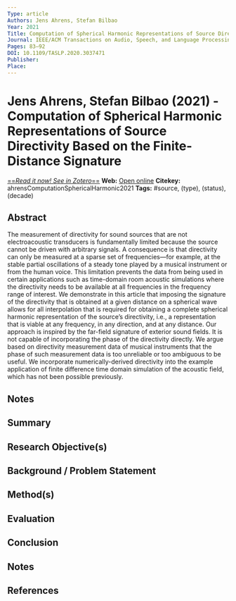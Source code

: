 ```yaml
---
Type: article
Authors: Jens Ahrens, Stefan Bilbao
Year: 2021
Title: Computation of Spherical Harmonic Representations of Source Directivity Based on the Finite-Distance Signature
Journal: IEEE/ACM Transactions on Audio, Speech, and Language Processing
Pages: 83–92
DOI: 10.1109/TASLP.2020.3037471
Publisher: 
Place: 
---
```


# Jens Ahrens, Stefan Bilbao (2021) - Computation of Spherical Harmonic Representations of Source Directivity Based on the Finite-Distance Signature
[==*Read it now! See in Zotero*==](zotero://select/items/@ahrensComputationSphericalHarmonic2021)
**Web:** [Open online](https://ieeexplore.ieee.org/document/9257177/)
**Citekey:** ahrensComputationSphericalHarmonic2021
**Tags:** #source, (type), (status), (decade)

## Abstract
The measurement of directivity for sound sources that are not electroacoustic transducers is fundamentally limited because the source cannot be driven with arbitrary signals. A consequence is that directivity can only be measured at a sparse set of frequencies—for example, at the stable partial oscillations of a steady tone played by a musical instrument or from the human voice. This limitation prevents the data from being used in certain applications such as time-domain room acoustic simulations where the directivity needs to be available at all frequencies in the frequency range of interest. We demonstrate in this article that imposing the signature of the directivity that is obtained at a given distance on a spherical wave allows for all interpolation that is required for obtaining a complete spherical harmonic representation of the source’s directivity, i.e., a representation that is viable at any frequency, in any direction, and at any distance. Our approach is inspired by the far-field signature of exterior sound fields. It is not capable of incorporating the phase of the directivity directly. We argue based on directivity measurement data of musical instruments that the phase of such measurement data is too unreliable or too ambiguous to be useful. We incorporate numerically-derived directivity into the example application of finite difference time domain simulation of the acoustic field, which has not been possible previously.

## Notes


## Summary

  
## Research Objective(s)


## Background / Problem Statement


## Method(s)


## Evaluation


## Conclusion


## Notes


## References

